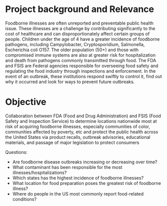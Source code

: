# Project background and Relevance
Foodborne illnesses are often unreported and preventable public health issue. These illnesses are a challenge by contributing significantly to the cost of healthcare and can disproportionately affect certain groups of people. Children under the age of 4 have a greater incidence of foodborne pathogens, including Campylobacter, Cryptosporidium, Salmonella, Escherichia coli O157. The older population (50+) and those with compromised immune systems are also at greater risk for hospitalization and death from pathogens commonly transmitted through food. The FDA and FSIS are Federal agencies responsible for overseeing food safety and regulating the food industry through inspections and enforcement. In the event of an outbreak, these institutions respond swiftly to control it, find out why it occurred and look for ways to prevent future outbreaks.

# Objective
Collaboration between FDA (Food and Drug Administration) and FSIS (Food Safety and Inspection Service) to determine locations nationwide most at risk of acquiring foodborne illnesses, especially communities of color, communities affected by poverty, etc and protect the public health across the United States via product recalls, outbreak advisories, educational materials, and passage of major legislation to protect consumers 

Questions:

- Are foodborne disease outbreaks increasing or decreasing over time? 
- What contaminant has been responsible for the most illnesses/hospitalizations? 
- Which states has the highest incidence of foodborne illnesses?
- What location for food preparation poses the greatest risk of foodborne illness?
- Where do people in the US most commonly report food-related conditions?
			
